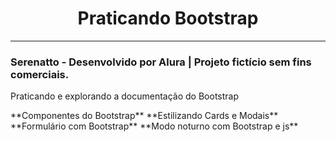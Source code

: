 <h1 align="center"> Praticando Bootstrap </h1>
<hr>
<h3>Serenatto - Desenvolvido por Alura | Projeto fictício sem fins comerciais.</h3>
<p>Praticando e explorando a documentação do Bootstrap</p>
**Componentes do Bootstrap**
**Estilizando Cards e Modais**
**Formulário com Bootstrap**
**Modo noturno com Bootstrap e js**
